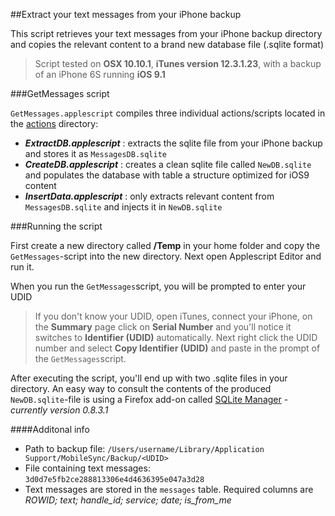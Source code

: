 ##Extract your text messages from your iPhone backup

This script retrieves your text messages from your iPhone backup directory and copies the relevant content to a brand new database file (.sqlite format) 

> Script tested on **OSX 10.10.1**, **iTunes version 12.3.1.23**, with a backup of an iPhone 6S running **iOS 9.1**


###GetMessages script

`GetMessages.applescript` compiles three individual actions/scripts located in the [actions](https://github.com/nrollr/applescript/tree/master/backup_messages/actions) directory:
 
* **_ExtractDB.applescript_** : extracts the sqlite file from your iPhone backup and stores it as `MessagesDB.sqlite`
* **_CreateDB.applescript_** : creates a clean sqlite file called `NewDB.sqlite` and populates the database with table a structure optimized for iOS9 content
* **_InsertData.applescript_** : only extracts relevant content from `MessagesDB.sqlite` and injects it in `NewDB.sqlite`

###Running the script

First create a new directory called **/Temp** in your home folder and copy the `GetMessages`-script into the new directory. Next open Applescript Editor and run it. 

When you run the `GetMessages`script, you will be prompted to enter your UDID
> If you don't know your UDID, open iTunes, connect your iPhone, on the **Summary** page click on **Serial Number** and you'll notice it switches to **Identifier (UDID)** automatically. Next right click the UDID number and select **Copy Identifier (UDID)** and paste in the prompt of the `GetMessages`script. 

After executing the script, you'll end up with two .sqlite files in your directory. An easy way to consult the contents of the produced `NewDB.sqlite`-file is using a Firefox add-on called [SQLite Manager](https://code.google.com/p/sqlite-manager)  - *currently version 0.8.3.1*  

####Additonal info
* Path to backup file: `/Users/username/Library/Application Support/MobileSync/Backup/<UDID>`
* File containing text messages: `3d0d7e5fb2ce288813306e4d4636395e047a3d28`
* Text messages are stored in the `messages` table. Required columns are _ROWID; text; handle_id; service; date; is_from_me_
